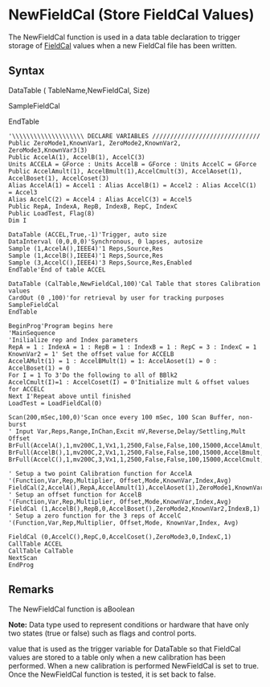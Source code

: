 # NewFieldCal (Store FieldCal Values)

The NewFieldCal function is used in a data table declaration to trigger storage of [FieldCal](fieldcal.md) values when a new FieldCal file has been written.

## Syntax

DataTable ( TableName,NewFieldCal, Size)

SampleFieldCal

EndTable

```
'\\\\\\\\\\\\\\\\\\\\ DECLARE VARIABLES //////////////////////////////
Public ZeroMode1,KnownVar1, ZeroMode2,KnownVar2, ZeroMode3,KnownVar3(3)
Public AccelA(1), AccelB(1), AccelC(3)
Units ACCELA = GForce : Units AccelB = GForce : Units AccelC = GForce
Public AccelAmult(1), AccelBmult(1),AccelCmult(3), AccelAoset(1), AccelBoset(1), AccelCoset(3)
Alias AccelA(1) = Accel1 : Alias AccelB(1) = Accel2 : Alias AccelC(1) = Accel3
Alias AccelC(2) = Accel4 : Alias AccelC(3) = Accel5
Public RepA, IndexA, RepB, IndexB, RepC, IndexC
Public LoadTest, Flag(8)
Dim I

DataTable (ACCEL,True,-1)'Trigger, auto size
DataInterval (0,0,0,0)'Synchronous, 0 lapses, autosize
Sample (1,AccelA(),IEEE4)'1 Reps,Source,Res
Sample (1,AccelB(),IEEE4)'1 Reps,Source,Res
Sample (3,AccelC(),IEEE4)'3 Reps,Source,Res,Enabled
EndTable'End of table ACCEL

DataTable (CalTable,NewFieldCal,100)'Cal Table that stores Calibration values
CardOut (0 ,100)'for retrieval by user for tracking purposes
SampleFieldCal
EndTable

BeginProg'Program begins here
'MainSequence
'Inilialize rep and Index parameters
RepA = 1 : IndexA = 1 : RepB = 1 : IndexB = 1 : RepC = 3 : IndexC = 1
KnownVar2 = 1' Set the offset value for ACCELB
AccelAMult(1) = 1 : AccelBMult(1) = 1: AccelAoset(1) = 0 : AccelBoset(1) = 0
For I = 1 To 3'Do the following to all of BBlk2
AccelCmult(I)=1 : AccelCoset(I) = 0'Initialize mult & offset values for ACCELC
Next I'Repeat above until finished
LoadTest = LoadFieldCal(0)

Scan(200,mSec,100,0)'Scan once every 100 mSec, 100 Scan Buffer, non-burst
' Input Var,Reps,Range,InChan,Excit mV,Reverse,Delay/Settling,Mult Offset
BrFull(AccelA(),1,mv200C,1,Vx1,1,2500,False,False,100,15000,AccelAmult,AccelAoset())
BrFull(AccelB(),1,mv200C,2,Vx1,1,2500,False,False,100,15000,AccelBmult,AccelBoset())
BrFull(AccelC(),1,mv200C,3,Vx1,1,2500,False,False,100,15000,AccelCmult,AccelCoset())

' Setup a two point Calibration function for AccelA
'(Function,Var,Rep,Multiplier, Offset,Mode,KnownVar,Index,Avg)
FieldCal(2,AccelA(),RepA,AccelAmult(1),AccelAoset(1),ZeroMode1,KnownVar1,IndexA,1)
' Setup an offset function for AccelB
'(Function,Var,Rep,Multiplier, Offset,Mode,KnownVar,Index,Avg)
FieldCal (1,AccelB(),RepB,0,AccelBoset(),ZeroMode2,KnownVar2,IndexB,1)
' Setup a zero function for the 3 reps of AccelC
'(Function,Var,Rep,Multiplier, Offset,Mode, KnownVar,Index, Avg)

FieldCal (0,AccelC(),RepC,0,AccelCoset(),ZeroMode3,0,IndexC,1)
CallTable ACCEL
CallTable CalTable
NextScan
EndProg
```

## Remarks

The NewFieldCal function is aBoolean

**Note:** Data type used to represent conditions or hardware that have only two states (true or false) such as flags and control ports.

value that is used as the trigger variable for DataTable so that FieldCal values are stored to a table only when a new calibration has been performed. When a new calibration is performed NewFieldCal is set to true. Once the NewFieldCal function is tested, it is set back to false.
